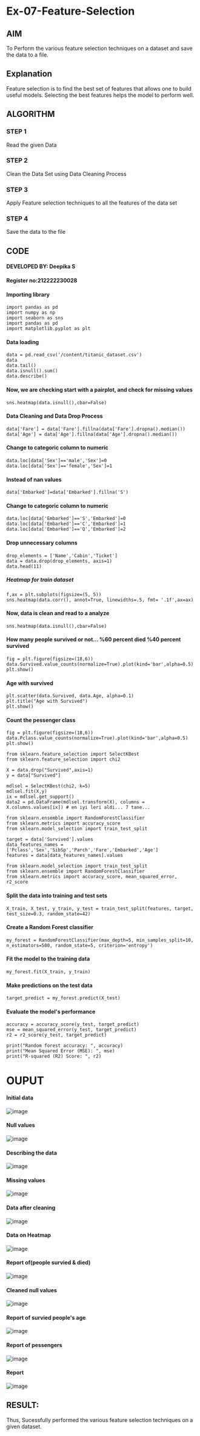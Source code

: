 # Ex-07-Feature-Selection
## AIM
To Perform the various feature selection techniques on a dataset and save the data to a file. 

## Explanation
Feature selection is to find the best set of features that allows one to build useful models.
Selecting the best features helps the model to perform well. 

## ALGORITHM
### STEP 1
Read the given Data
### STEP 2
Clean the Data Set using Data Cleaning Process
### STEP 3
Apply Feature selection techniques to all the features of the data set
### STEP 4
Save the data to the file

## CODE
#### DEVELOPED BY: Deepika S
#### Register no:212222230028

#### Importing library
```
import pandas as pd
import numpy as np
import seaborn as sns
import pandas as pd
import matplotlib.pyplot as plt
```
#### Data loading
```
data = pd.read_csv('/content/titanic_dataset.csv')
data
data.tail()
data.isnull().sum()
data.describe()
```
#### Now, we are checking start with a pairplot, and check for missing values
```
sns.heatmap(data.isnull(),cbar=False)
```
#### Data Cleaning and Data Drop Process
```
data['Fare'] = data['Fare'].fillna(data['Fare'].dropna().median())
data['Age'] = data['Age'].fillna(data['Age'].dropna().median())
```
#### Change to categoric column to numeric
```
data.loc[data['Sex']=='male','Sex']=0
data.loc[data['Sex']=='female','Sex']=1
```
#### Instead of nan values
```
data['Embarked']=data['Embarked'].fillna('S')
```
#### Change to categoric column to numeric
```
data.loc[data['Embarked']=='S','Embarked']=0
data.loc[data['Embarked']=='C','Embarked']=1
data.loc[data['Embarked']=='Q','Embarked']=2
```
#### Drop unnecessary columns
```
drop_elements = ['Name','Cabin','Ticket']
data = data.drop(drop_elements, axis=1)
data.head(11)
```
##### Heatmap for train dataset
```
f,ax = plt.subplots(figsize=(5, 5))
sns.heatmap(data.corr(), annot=True, linewidths=.5, fmt= '.1f',ax=ax)
```
#### Now, data is clean and read to a analyze
```
sns.heatmap(data.isnull(),cbar=False)
```
#### How many people survived or not... %60 percent died %40 percent survived
```
fig = plt.figure(figsize=(18,6))
data.Survived.value_counts(normalize=True).plot(kind='bar',alpha=0.5)
plt.show()
```
#### Age with survived
```
plt.scatter(data.Survived, data.Age, alpha=0.1)
plt.title("Age with Survived")
plt.show()
```
#### Count the pessenger class
```
fig = plt.figure(figsize=(18,6))
data.Pclass.value_counts(normalize=True).plot(kind='bar',alpha=0.5)
plt.show()

from sklearn.feature_selection import SelectKBest
from sklearn.feature_selection import chi2

X = data.drop("Survived",axis=1)
y = data["Survived"]

mdlsel = SelectKBest(chi2, k=5)
mdlsel.fit(X,y)
ix = mdlsel.get_support()
data2 = pd.DataFrame(mdlsel.transform(X), columns = X.columns.values[ix]) # en iyi leri aldi... 7 tane...

from sklearn.ensemble import RandomForestClassifier
from sklearn.metrics import accuracy_score
from sklearn.model_selection import train_test_split

target = data['Survived'].values
data_features_names = ['Pclass','Sex','SibSp','Parch','Fare','Embarked','Age']
features = data[data_features_names].values

from sklearn.model_selection import train_test_split
from sklearn.ensemble import RandomForestClassifier
from sklearn.metrics import accuracy_score, mean_squared_error, r2_score
```
#### Split the data into training and test sets
```
X_train, X_test, y_train, y_test = train_test_split(features, target, test_size=0.3, random_state=42)
```
#### Create a Random Forest classifier
```
my_forest = RandomForestClassifier(max_depth=5, min_samples_split=10, n_estimators=500, random_state=5, criterion='entropy')
```
#### Fit the model to the training data
```
my_forest.fit(X_train, y_train)
```
#### Make predictions on the test data
```
target_predict = my_forest.predict(X_test)
```
#### Evaluate the model's performance
```
accuracy = accuracy_score(y_test, target_predict)
mse = mean_squared_error(y_test, target_predict)
r2 = r2_score(y_test, target_predict)

print("Random forest accuracy: ", accuracy)
print("Mean Squared Error (MSE): ", mse)
print("R-squared (R2) Score: ", r2)
```
# OUPUT

#### Initial data
![image](https://github.com/abinayasangeetha/ODD2023-Datascience-Ex-07/assets/119393675/8109ee26-6402-4d89-80f6-4619e44b76f9)

#### Null values
![image](https://github.com/abinayasangeetha/ODD2023-Datascience-Ex-07/assets/119393675/30de508f-eb67-49fd-a69d-0768e0cc7cd4)


#### Describing the data
![image](https://github.com/abinayasangeetha/ODD2023-Datascience-Ex-07/assets/119393675/c46a5bca-6623-4d08-b6c8-aa8928c5cf43)

#### Missing values
![image](https://github.com/abinayasangeetha/ODD2023-Datascience-Ex-07/assets/119393675/8005fbbd-4d9d-4c39-8837-e2688909cfde)

#### Data after cleaning
![image](https://github.com/abinayasangeetha/ODD2023-Datascience-Ex-07/assets/119393675/435f3017-24ed-4f9d-bd8f-606af2e19d3c)

#### Data on Heatmap
![image](https://github.com/abinayasangeetha/ODD2023-Datascience-Ex-07/assets/119393675/92df7374-388a-407d-9eab-f622a0960c52)

#### Report of(people survied & died)
![image](https://github.com/abinayasangeetha/ODD2023-Datascience-Ex-07/assets/119393675/ff6f659f-cf65-4c0b-be97-87222e27f64f)

#### Cleaned null values
![image](https://github.com/abinayasangeetha/ODD2023-Datascience-Ex-07/assets/119393675/0f93096e-17d9-4e4c-910c-c82a4c783b68)

#### Report of survied people's age
![image](https://github.com/abinayasangeetha/ODD2023-Datascience-Ex-07/assets/119393675/02a17016-4a7f-486f-a707-b91757eedb7f)


#### Report of pessengers
![image](https://github.com/abinayasangeetha/ODD2023-Datascience-Ex-07/assets/119393675/f1cdeef8-4add-4eed-83a5-bf46b7b8fedd)


#### Report
![image](https://github.com/abinayasangeetha/ODD2023-Datascience-Ex-07/assets/119393675/6857031e-38e1-494a-a039-3859dd68a623)

## RESULT:
Thus, Sucessfully performed the various feature selection techniques on a given dataset.
